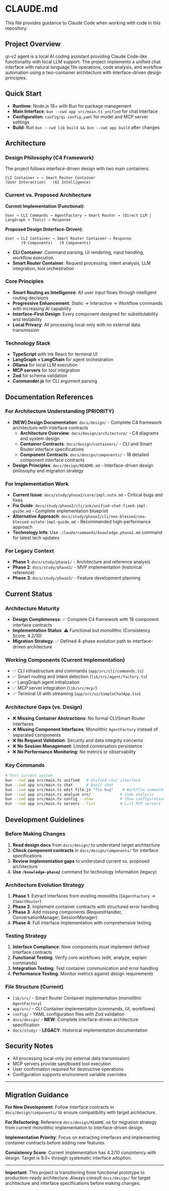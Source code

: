 # CLAUDE.md

This file provides guidance to Claude Code when working with code in this repository.

## Project Overview

qi-v2 agent is a local AI coding assistant providing Claude Code-like functionality with local LLM support. The project implements a unified chat interface with natural language file operations, code analysis, and workflow automation using a two-container architecture with interface-driven design principles.

## Quick Start

- **Runtime**: Node.js 18+ with Bun for package management
- **Main Interface**: `bun --cwd app src/main.ts unified` for chat interface
- **Configuration**: `config/qi-config.yaml` for model and MCP server settings
- **Build**: Run `bun --cwd lib build && bun --cwd app build` after changes

## Architecture

### Design Philosophy (C4 Framework)
The project follows interface-driven design with two main containers:

```
CLI Container ← → Smart Router Container
(User Interaction)   (AI Intelligence)
```

### Current vs. Proposed Architecture

**Current Implementation (Functional)**:
```
User → CLI Commands → AgentFactory → Smart Router → (Direct LLM | LangGraph + Tools) → Response
```

**Proposed Design (Interface-Driven)**:
```
User → CLI Container → Smart Router Container → Response
       (9 Components)   (9 Components)
```

- **CLI Container**: Command parsing, UI rendering, input handling, workflow execution
- **Smart Router Container**: Request processing, intent analysis, LLM integration, tool orchestration

### Core Principles
- **Smart Routing as Intelligence**: All user input flows through intelligent routing decisions
- **Progressive Enhancement**: Static → Interactive → Workflow commands with increasing AI capability
- **Interface-First Design**: Every component designed for substitutability and testability
- **Local Privacy**: All processing local-only with no external data transmission

### Technology Stack
- **TypeScript** with Ink React for terminal UI
- **LangGraph + LangChain** for agent orchestration
- **Ollama** for local LLM execution
- **MCP servers** for tool integration
- **Zod** for schema validation
- **Commander.js** for CLI argument parsing

## Documentation References

### For Architecture Understanding (PRIORITY)
- **[NEW] Design Documentation**: `docs/design/` - Complete C4 framework architecture with interface contracts
  - **Architecture Overview**: `docs/design/architecture/` - C4 diagrams and system design
  - **Container Contracts**: `docs/design/containers/` - CLI and Smart Router interface specifications  
  - **Component Contracts**: `docs/design/components/` - 18 detailed component interface contracts
- **Design Principles**: `docs/design/README.md` - Interface-driven design philosophy and migration strategy

### For Implementation Work
- **Current Issue**: `docs/study/phase2/core/impl.note.md` - Critical bugs and fixes
- **Fix Guide**: `docs/study/phase2/cli/ink/unified-chat-fixed-impl-guide.md` - Complete implementation blueprint
- **Alternative Approach**: `docs/study/phase2/cli/neo-blessed/neo-blessed-xstate-impl-guide.md` - Recommended high-performance approach
- **Technology Info**: Use `.claude/commands/knowledge.phase2.md` command for latest tech updates

### For Legacy Context
- **Phase 1**: `docs/study/phase1/` - Architecture and reference analysis
- **Phase 2**: `docs/study/phase2/` - MVP implementation (historical reference)
- **Phase 3**: `docs/study/phase3/` - Feature development planning

## Current Status

### Architecture Maturity
- **Design Completeness**: ✅ Complete C4 framework with 18 component interface contracts
- **Implementation Status**: ⚠️ Functional but monolithic (Consistency Score: 4.2/10)
- **Migration Strategy**: ✅ Defined 4-phase evolution path to interface-driven architecture

### Working Components (Current Implementation)
- ✅ CLI infrastructure and commands (`app/src/cli/commands.ts`)
- ✅ Smart routing and intent detection (`lib/src/agent/factory.ts`)
- ✅ LangGraph agent initialization
- ✅ MCP server integration (`lib/src/mcp/`)
- ✅ Terminal UI with streaming (`app/src/ui/SimpleChatApp.tsx`)

### Architecture Gaps (vs. Design)
- ❌ **Missing Container Abstractions**: No formal CLI/Smart Router interfaces
- ❌ **Missing Component Interfaces**: Monolithic `AgentFactory` instead of separated components
- ❌ **No Request Validation**: Security and data integrity concerns
- ❌ **No Session Management**: Limited conversation persistence
- ❌ **No Performance Monitoring**: No metrics or observability

### Key Commands
```bash
# Test current system
bun --cwd app src/main.ts unified   # Unified chat interface
bun --cwd app src/main.ts chat      # Basic chat
bun --cwd app src/main.ts edit file.js "fix bug"    # Workflow commands
bun --cwd app src/main.ts analyze src/             # Code analysis
bun --cwd app src/main.ts config --show            # Show configuration
bun --cwd app src/main.ts servers --list           # List MCP servers
```

## Development Guidelines

### Before Making Changes
1. **Read design docs** from `docs/design/` to understand target architecture
2. **Check component contracts** in `docs/design/components/` for interface specifications
3. **Review implementation gaps** to understand current vs. proposed architecture
4. **Use `/knowledge-phase2`** command for technology information (legacy)

### Architecture Evolution Strategy
1. **Phase 1**: Extract interfaces from existing monoliths (`IAgentFactory` → `ISmartRouter`)
2. **Phase 2**: Implement container contracts with structured error handling
3. **Phase 3**: Add missing components (RequestHandler, ConversationManager, SessionManager)
4. **Phase 4**: Full interface implementation with comprehensive testing

### Testing Strategy
1. **Interface Compliance**: New components must implement defined interface contracts
2. **Functional Testing**: Verify core workflows (edit, analyze, explain commands)
3. **Integration Testing**: Test container communication and error handling
4. **Performance Testing**: Monitor metrics against design requirements

### File Structure (Current)
- `lib/src/` - Smart Router Container implementation (monolithic `AgentFactory`)
- `app/src/` - CLI Container implementation (commands, UI, workflows)
- `config/` - YAML configuration files with Zod validation
- `docs/design/` - **NEW**: Complete interface-driven architecture specification
- `docs/study/` - **LEGACY**: Historical implementation documentation

## Security Notes

- All processing local-only (no external data transmission)
- MCP servers provide sandboxed tool execution
- User confirmation required for destructive operations
- Configuration supports environment variable overrides

---

## Migration Guidance

**For New Development**: Follow interface contracts in `docs/design/components/` to ensure compatibility with target architecture.

**For Refactoring**: Reference `docs/design/README.md` for migration strategy from current monolithic implementation to interface-driven design.

**Implementation Priority**: Focus on extracting interfaces and implementing container contracts before adding new features.

**Consistency Score**: Current implementation has 4.2/10 consistency with design. Target is 9.0+ through systematic interface adoption.

---

**Important**: This project is transitioning from functional prototype to production-ready architecture. Always consult `docs/design/` for target architecture and interface specifications before making changes.